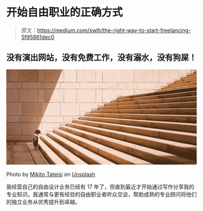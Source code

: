 # 开始自由职业的正确方式

> 原文：<https://medium.com/swlh/the-right-way-to-start-freelancing-5f95861dec0>

## 没有演出网站，没有免费工作，没有溺水，没有狗屎！

![](img/0650c94c51e5369a9c561851975338ea.png)

Photo by [Mikito Tateisi](https://unsplash.com/photos/bJhT_8nbUA0?utm_source=unsplash&utm_medium=referral&utm_content=creditCopyText) on [Unsplash](https://unsplash.com/?utm_source=unsplash&utm_medium=referral&utm_content=creditCopyText)

我经营自己的自由设计业务已经有 17 年了，但直到最近才开始通过写作分享我的专业知识。我通常与更有经验的自由职业者听众交谈，帮助成熟的专业顾问将他们的独立业务从优秀提升到卓越。